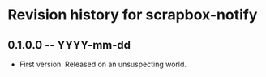 # Revision history for scrapbox-notify

## 0.1.0.0 -- YYYY-mm-dd

* First version. Released on an unsuspecting world.
